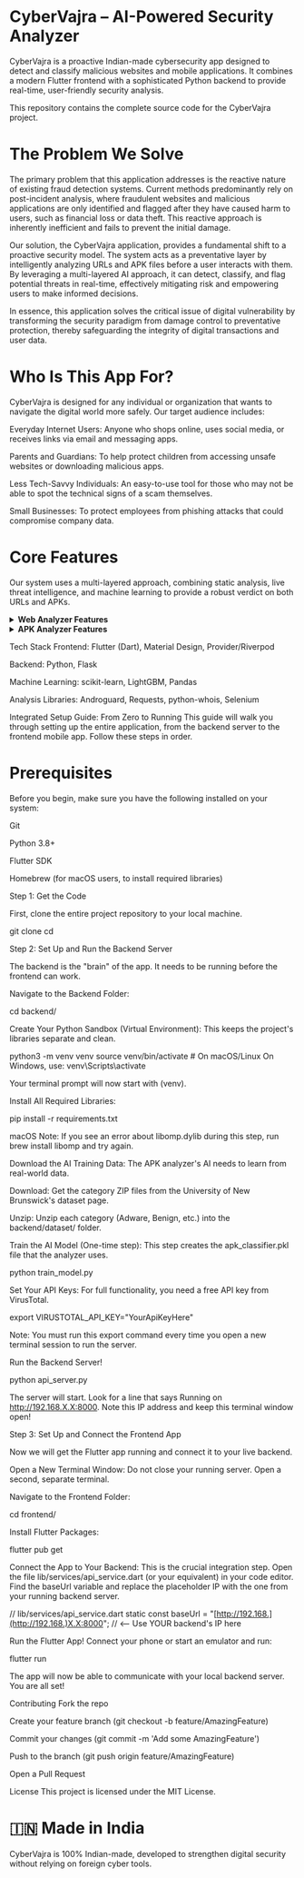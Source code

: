 # CyberVajra – AI-Powered Security Analyzer
CyberVajra is a proactive Indian-made cybersecurity app designed to detect and classify malicious websites and mobile applications. It combines a modern Flutter frontend with a sophisticated Python backend to provide real-time, user-friendly security analysis.

This repository contains the complete source code for the CyberVajra project.

# The Problem We Solve
The primary problem that this application addresses is the reactive nature of existing fraud detection systems. Current methods predominantly rely on post-incident analysis, where fraudulent websites and malicious applications are only identified and flagged after they have caused harm to users, such as financial loss or data theft. This reactive approach is inherently inefficient and fails to prevent the initial damage.

Our solution, the CyberVajra application, provides a fundamental shift to a proactive security model. The system acts as a preventative layer by intelligently analyzing URLs and APK files before a user interacts with them. By leveraging a multi-layered AI approach, it can detect, classify, and flag potential threats in real-time, effectively mitigating risk and empowering users to make informed decisions.

In essence, this application solves the critical issue of digital vulnerability by transforming the security paradigm from damage control to preventative protection, thereby safeguarding the integrity of digital transactions and user data.

# Who Is This App For?
CyberVajra is designed for any individual or organization that wants to navigate the digital world more safely. Our target audience includes:

Everyday Internet Users: Anyone who shops online, uses social media, or receives links via email and messaging apps.

Parents and Guardians: To help protect children from accessing unsafe websites or downloading malicious apps.

Less Tech-Savvy Individuals: An easy-to-use tool for those who may not be able to spot the technical signs of a scam themselves.

Small Businesses: To protect employees from phishing attacks that could compromise company data.

# Core Features
Our system uses a multi-layered approach, combining static analysis, live threat intelligence, and machine learning to provide a robust verdict on both URLs and APKs.

<details>
<summary><strong> Web Analyzer Features</strong></summary>

Domain Analyzer: Extracts and analyzes domain information using WHOIS lookups, SSL certificate validation, and domain age checks.

Content Analyzer: Performs lexical feature extraction on the website's content and uses ML models to detect phishing language patterns.

Visual Analyzer: Compares screenshots of suspicious websites against known legitimate sites to detect visual similarities indicative of phishing.

Reputation Check: Correlates the domain and IP against leading threat intelligence databases, including VirusTotal and Google Safe Browsing.

ML-based AI Prediction: An ensemble model provides a final verdict on the likelihood of the URL being a phishing site, with detailed risk indicators.

</details>

<details>
<summary><strong> APK Analyzer Features</strong></summary>

APK Metadata Extractor: Parses the app's manifest to extract its package name, version, and developer's digital signature.

Permission Analyzer: Flags dangerous permissions using a weighted scoring system to identify potential Spyware, Trojans, or Toll Fraud.

String/Code Scan: Scans the app's internal code for embedded phishing keywords (e.g., "password", "bank").

Reputation Check: Looks up the APK's unique file hash against the VirusTotal API to check for flags from over 70 antivirus engines.

ML-based AI Prediction: Deploys a LightGBM model trained on a real-world malware dataset to provide an independent verdict on the app's safety.

</details>

Tech Stack
Frontend: Flutter (Dart), Material Design, Provider/Riverpod

Backend: Python, Flask

Machine Learning: scikit-learn, LightGBM, Pandas

Analysis Libraries: Androguard, Requests, python-whois, Selenium

 Integrated Setup Guide: From Zero to Running
This guide will walk you through setting up the entire application, from the backend server to the frontend mobile app. Follow these steps in order.

# Prerequisites

Before you begin, make sure you have the following installed on your system:

Git

Python 3.8+

Flutter SDK

Homebrew (for macOS users, to install required libraries)

Step 1: Get the Code

First, clone the entire project repository to your local machine.

git clone <your-repository-url>
cd <repository-folder-name>

Step 2: Set Up and Run the Backend Server

The backend is the "brain" of the app. It needs to be running before the frontend can work.

Navigate to the Backend Folder:

cd backend/

Create Your Python Sandbox (Virtual Environment):
This keeps the project's libraries separate and clean.

python3 -m venv venv
source venv/bin/activate  # On macOS/Linux
On Windows, use: venv\Scripts\activate

Your terminal prompt will now start with (venv).

Install All Required Libraries:

pip install -r requirements.txt

macOS Note: If you see an error about libomp.dylib during this step, run brew install libomp and try again.

Download the AI Training Data:
The APK analyzer's AI needs to learn from real-world data.

Download: Get the category ZIP files from the University of New Brunswick's dataset page.

Unzip: Unzip each category (Adware, Benign, etc.) into the backend/dataset/ folder.

Train the AI Model (One-time step):
This step creates the apk_classifier.pkl file that the analyzer uses.

python train_model.py

Set Your API Keys:
For full functionality, you need a free API key from VirusTotal.

export VIRUSTOTAL_API_KEY="YourApiKeyHere"

Note: You must run this export command every time you open a new terminal session to run the server.

Run the Backend Server!

python api_server.py

The server will start. Look for a line that says Running on http://192.168.X.X:8000. Note this IP address and keep this terminal window open!

Step 3: Set Up and Connect the Frontend App

Now we will get the Flutter app running and connect it to your live backend.

Open a New Terminal Window:
Do not close your running server. Open a second, separate terminal.

Navigate to the Frontend Folder:

cd frontend/

Install Flutter Packages:

flutter pub get

Connect the App to Your Backend:
This is the crucial integration step. Open the file lib/services/api_service.dart (or your equivalent) in your code editor. Find the baseUrl variable and replace the placeholder IP with the one from your running backend server.

// lib/services/api_service.dart
static const baseUrl = "[http://192.168.](http://192.168.)X.X:8000"; // <-- Use YOUR backend's IP here

Run the Flutter App!
Connect your phone or start an emulator and run:

flutter run

The app will now be able to communicate with your local backend server. You are all set!

 Contributing
Fork the repo

Create your feature branch (git checkout -b feature/AmazingFeature)

Commit your changes (git commit -m 'Add some AmazingFeature')

Push to the branch (git push origin feature/AmazingFeature)

Open a Pull Request

 License
This project is licensed under the MIT License.

# 🇮🇳 Made in India
 CyberVajra is 100% Indian-made, developed to strengthen digital security without relying on foreign cyber tools.

